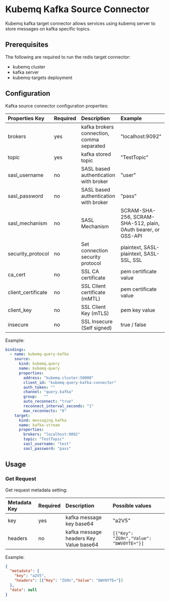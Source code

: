 # Kubemq Kafka Source Connector

Kubemq kafka target connector allows services using kubemq server to store messages on kafka specific topics.

## Prerequisites
The following are required to run the redis target connector:

- kubemq cluster
- kafka server
- kubemq-targets deployment

## Configuration

Kafka source connector configuration properties:

| Properties Key     | Required | Description                               | Example                                                       |
|:-------------------|:---------|:------------------------------------------|:--------------------------------------------------------------|
| brokers            | yes      | kafka brokers connection, comma separated | "localhost:9092"                                              |
| topic              | yes      | kafka stored topic                        | "TestTopic"                                                   |
| sasl_username      | no       | SASL based authentication with broker     | "user"                                                        |
| sasl_password      | no       | SASL based authentication with broker     | "pass"                                                        |
| sasl_mechanism     | no       | SASL Mechanism                            | SCRAM-SHA-256, SCRAM-SHA-512, plain, 0Auth bearer, or GSS-API |
| security_protocol  | no       | Set connection security protocol          | plaintext, SASL-plaintext, SASL-SSL, SSL                      |
| ca_cert            | no       | SSL CA certificate                        | pem certificate value                                         |
| client_certificate | no       | SSL Client certificate (mMTL)             | pem certificate value                                         |
| client_key         | no       | SSL Client Key (mTLS)                     | pem key value                                                 |
| insecure           | no       | SSL Insecure (Self signed)                | true / false                                                  |
Example:

```yaml
bindings:
  - name: kubemq-query-kafka
    source:
      kind: kubemq.query
      name: kubemq-query
      properties:
        address: "kubemq-cluster:50000"
        client_id: "kubemq-query-kafka-connector"
        auth_token: ""
        channel: "query.kafka"
        group:   ""
        auto_reconnect: "true"
        reconnect_interval_seconds: "1"
        max_reconnects: "0"
    target:
      kind: messaging.kafka
      name: kafka-stream
      properties:
        brokers: "localhost:9092"
        topic: "TestTopic"
        sasl_username: "test"
        sasl_password: "pass"
```

## Usage

### Get Request

Get request metadata setting:

| Metadata Key | Required | Description                             | Possible values                         |
|:-------------|:---------|:----------------------------------------|:----------------------------------------|
| key          | yes      | kafka message key base64                | "a2V5"                                  |
| headers      | no       | kafka message headers Key Value base64 | `[{"Key": "ZG9n","Value": "bWV0YTE="}]` |


Example:

```json
{
  "metadata": {
    "key": "a2V5",
    "headers": [{"Key": "ZG9n","Value": "bWV0YTE="}]
  },
  "data": null
}
```
